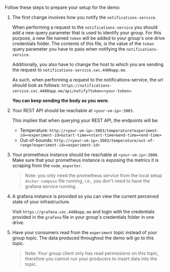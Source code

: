 Follow these steps to prepare your setup for the demo:

1. The first change involves how you notify the `notifications-service`.

   When performing a request to the `notifications-service` you should add a
   new query parameter that is used to identify your group. For this purpose, a
   new file named `token` will be added to your group's one drive credentials
   folder. The contents of this file, is the value of the `token` query
   parameter you have to pass when notifying the `notifications-service`.

   Additionally, you also have to change the host to which you are sending the
   request to `notifications-service.cec.4400app.me`.

   As such, when performing a request to the notifications-service, the url
   should look as follows:
   `https://notifications-service.cec.4400app.me/api/notify?token=<your-token>`.

   **You can keep sending the body as you were.**
1. Your REST API should be reachable at `<your-vm-ip>:3003`. 

   This implies that when querying your REST API, the endpoints will be: 
   - Temperature:
     `http://<your-vm-ip>:3003/temperature?experiment-id=<experiment-id>&start-time=<start-time>&end-time=<end-time>`
   - Out-of-bounds:
     `http://<your-vm-ip>:3003/temperature/out-of-range?experiment-id=<experiment-id>`
1. Your prometheus instance should be reachable at `<your-vm-ip>:3008`. Make
   sure that your prometheus instance is exposing the metrics it is scraping
   from the `node_exporter`.

   > Note: you only need the prometheus service from the local setup
   > `docker-compose` file running, i.e., you don't need to have the grafana
   > service running.
1. A grafana instance is provided so you can view the current perceived state
   of your infrastructure.

   Visit `https://grafana.cec.4400app.me` and login with the credentials
   provided in the `grafana` file in your group's credentials folder in one
   drive.
1. Have your consumers read from the `experiment` topic instead of your group
   topic. The data produced throughout the demo will go to this topic.

   > Note: Your group client only has read permissions on this topic, therefore
   > you cannot run your producers to insert data into the topic. 
